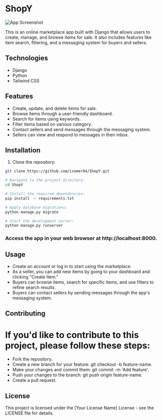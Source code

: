 # ShopY


![App Screenshot](link_to_your_screenshot.png)

This is an online marketplace app built with Django that allows users to create, manage, and browse items for sale. It also includes features like item search, filtering, and a messaging system for buyers and sellers.

## Technologies

- Django
- Python
- Tailwind CSS 

## Features

- Create, update, and delete items for sale.
- Browse items through a user-friendly dashboard.
- Search for items using keywords.
- Filter items based on various category.
- Contact sellers and send messages through the messaging system.
- Sellers can view and respond to messages in their inbox.

## Installation

1. Clone the repository:

```bash
git clone https://github.com/isomer04/ShopY.git

# Navigate to the project directory:
cd ShopY

# Install the required dependencies:
pip install -r requirements.txt

# Apply database migrations:
python manage.py migrate

# Start the development server:
python manage.py runserver
```

### Access the app in your web browser at http://localhost:8000.

## Usage

- Create an account or log in to start using the marketplace.
- As a seller, you can add new items by going to your dashboard and clicking "Create Item."
- Buyers can browse items, search for specific items, and use filters to refine search results.
- Buyers can contact sellers by sending messages through the app's messaging system.


## Contributing

# If you'd like to contribute to this project, please follow these steps:

- Fork the repository.
- Create a new branch for your feature: git checkout -b feature-name.
- Make your changes and commit them: git commit -m 'Add feature'.
- Push your changes to the branch: git push origin feature-name.
- Create a pull request.
 

## License

This project is licensed under the [Your License Name] License - see the LICENSE file for details.









